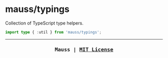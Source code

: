 # mauss/typings

Collection of TypeScript type helpers.

```ts
import type { :util } from 'mauss/typings';
```

***

<h3 align="center"><pre>Mauss | <a href="LICENSE">MIT License</a></pre></h3>

